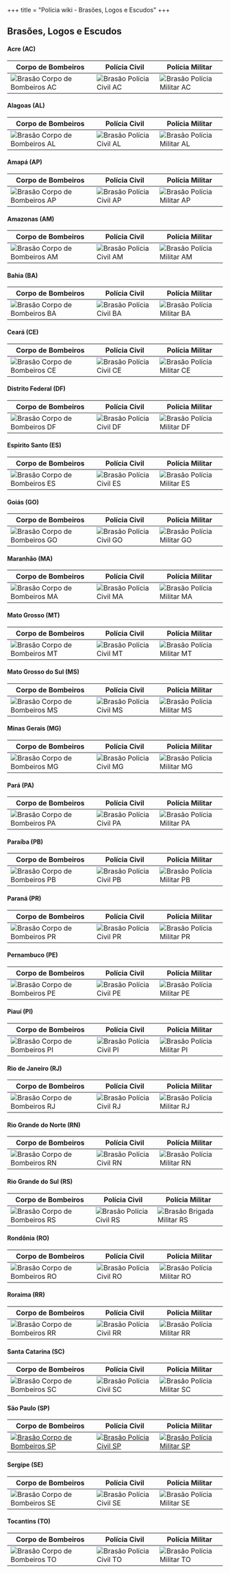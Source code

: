 +++
title = "Polícia wiki - Brasões, Logos e Escudos"
+++

## Brasões, Logos e Escudos

#### Acre (AC)

| Corpo de Bombeiros | Polícia Civil | Polícia Militar |
|---|---|---|
| ![Brasão Corpo de Bombeiros AC](/assets/images/brasoes/ac/bombeiros_thumb.png) | ![Brasão Polícia Civil AC](/assets/images/brasoes/ac/pc_thumb.png) | ![Brasão Polícia Militar AC](/assets/images/brasoes/ac/pm_thumb.png) |

#### Alagoas (AL)

| Corpo de Bombeiros | Polícia Civil | Polícia Militar |
|---|---|---|
| ![Brasão Corpo de Bombeiros AL](/assets/images/brasoes/al/bombeiros_thumb.png) | ![Brasão Polícia Civil AL](/assets/images/brasoes/al/pc_thumb.png) | ![Brasão Polícia Militar AL](/assets/images/brasoes/al/pm_thumb.png) |

#### Amapá (AP)

| Corpo de Bombeiros | Polícia Civil | Polícia Militar |
|---|---|---|
| ![Brasão Corpo de Bombeiros AP](/assets/images/brasoes/ap/bombeiros_thumb.png) | ![Brasão Polícia Civil AP](/assets/images/brasoes/ap/pc_thumb.png) | ![Brasão Polícia Militar AP](/assets/images/brasoes/ap/pm_thumb.png) |

#### Amazonas (AM)

| Corpo de Bombeiros | Polícia Civil | Polícia Militar |
|---|---|---|
| ![Brasão Corpo de Bombeiros AM](/assets/images/brasoes/am/bombeiros_thumb.png) | ![Brasão Polícia Civil AM](/assets/images/brasoes/am/pc_thumb.png) | ![Brasão Polícia Militar AM](/assets/images/brasoes/am/pm_thumb.png) | 

#### Bahia (BA)

| Corpo de Bombeiros | Polícia Civil | Polícia Militar |
|---|---|---|
| ![Brasão Corpo de Bombeiros BA](/assets/images/brasoes/ba/bombeiros_thumb.png) | ![Brasão Polícia Civil BA](/assets/images/brasoes/ba/pc_thumb.png) | ![Brasão Polícia Militar BA](/assets/images/brasoes/ba/pm_thumb.png) |

#### Ceará (CE)

| Corpo de Bombeiros | Polícia Civil | Polícia Militar |
|---|---|---|
| ![Brasão Corpo de Bombeiros CE](/assets/images/brasoes/ce/bombeiros_thumb.png) | ![Brasão Polícia Civil CE](/assets/images/brasoes/ce/pc_thumb.png) | ![Brasão Polícia Militar CE](/assets/images/brasoes/ce/pm_thumb.png) | 

#### Distrito Federal (DF)

| Corpo de Bombeiros | Polícia Civil | Polícia Militar |
|---|---|---|
| ![Brasão Corpo de Bombeiros DF](/assets/images/brasoes/df/bombeiros_thumb.png) | ![Brasão Polícia Civil DF](/assets/images/brasoes/df/pc_thumb.png) | ![Brasão Polícia Militar DF](/assets/images/brasoes/df/pm_thumb.png) |

#### Espirito Santo (ES)

| Corpo de Bombeiros | Polícia Civil | Polícia Militar |
|---|---|---|
| ![Brasão Corpo de Bombeiros ES](/assets/images/brasoes/es/bombeiros_thumb.png) | ![Brasão Polícia Civil ES](/assets/images/brasoes/es/pc_thumb.png) | ![Brasão Polícia Militar ES](/assets/images/brasoes/es/pm_thumb.png) |

#### Goiás (GO)

| Corpo de Bombeiros | Polícia Civil | Polícia Militar |
|---|---|---|
| ![Brasão Corpo de Bombeiros GO](/assets/images/brasoes/go/bombeiros_thumb.png) | ![Brasão Polícia Civil GO](/assets/images/brasoes/go/pc_thumb.png) | ![Brasão Polícia Militar GO](/assets/images/brasoes/go/pm_thumb.png) |

#### Maranhão (MA)

| Corpo de Bombeiros | Polícia Civil | Polícia Militar |
|---|---|---|
| ![Brasão Corpo de Bombeiros MA](/assets/images/brasoes/ma/bombeiros_thumb.png) | ![Brasão Polícia Civil MA](/assets/images/brasoes/ma/pc_thumb.png) | ![Brasão Polícia Militar MA](/assets/images/brasoes/ma/pm_thumb.png) |


#### Mato Grosso (MT)

| Corpo de Bombeiros | Polícia Civil | Polícia Militar |
|---|---|---|
| ![Brasão Corpo de Bombeiros MT](/assets/images/brasoes/mt/bombeiros_thumb.png) | ![Brasão Polícia Civil MT](/assets/images/brasoes/mt/pc_thumb.png) | ![Brasão Polícia Militar MT](/assets/images/brasoes/mt/pm_thumb.png) |

#### Mato Grosso do Sul (MS)

| Corpo de Bombeiros | Polícia Civil | Polícia Militar |
|---|---|---|
| ![Brasão Corpo de Bombeiros MS](/assets/images/brasoes/ms/bombeiros_thumb.png) | ![Brasão Polícia Civil MS](/assets/images/brasoes/ms/pc_thumb.png) | ![Brasão Polícia Militar MS](/assets/images/brasoes/ms/pm_thumb.png) |

#### Minas Gerais (MG)

| Corpo de Bombeiros | Polícia Civil | Polícia Militar |
|---|---|---|
| ![Brasão Corpo de Bombeiros MG](/assets/images/brasoes/mg/bombeiros_thumb.png) | ![Brasão Polícia Civil MG](/assets/images/brasoes/mg/pc_thumb.png) | ![Brasão Polícia Militar MG](/assets/images/brasoes/mg/pm_thumb.png) |

#### Pará (PA)

| Corpo de Bombeiros | Polícia Civil | Polícia Militar |
|---|---|---|
| ![Brasão Corpo de Bombeiros PA](/assets/images/brasoes/pa/bombeiros_thumb.png) | ![Brasão Polícia Civil PA](/assets/images/brasoes/pa/pc_thumb.png) | ![Brasão Polícia Militar PA](/assets/images/brasoes/pa/pm_thumb.png) |

#### Paraíba (PB)

| Corpo de Bombeiros | Polícia Civil | Polícia Militar |
|---|---|---|
| ![Brasão Corpo de Bombeiros PB](/assets/images/brasoes/pb/bombeiros_thumb.png) | ![Brasão Polícia Civil PB](/assets/images/brasoes/pb/pc_thumb.png) | ![Brasão Polícia Militar PB](/assets/images/brasoes/pb/pm_thumb.png) |

#### Paraná (PR)

| Corpo de Bombeiros | Polícia Civil | Polícia Militar |
|---|---|---|
| ![Brasão Corpo de Bombeiros PR](/assets/images/brasoes/pr/bombeiros_thumb.png) | ![Brasão Polícia Civil PR](/assets/images/brasoes/pr/pc_thumb.png) | ![Brasão Polícia Militar PR](/assets/images/brasoes/pr/pm_thumb.png) |

#### Pernambuco (PE)

| Corpo de Bombeiros | Polícia Civil | Polícia Militar |
|---|---|---|
| ![Brasão Corpo de Bombeiros PE](/assets/images/brasoes/pe/bombeiros_thumb.png) | ![Brasão Polícia Civil PE](/assets/images/brasoes/pe/pc_thumb.png) | ![Brasão Polícia Militar PE](/assets/images/brasoes/pe/pm_thumb.png) |

#### Piauí (PI)

| Corpo de Bombeiros | Polícia Civil | Polícia Militar |
|---|---|---|
| ![Brasão Corpo de Bombeiros PI](/assets/images/brasoes/pi/bombeiros_thumb.png) | ![Brasão Polícia Civil PI](/assets/images/brasoes/pi/pc_thumb.png) | ![Brasão Polícia Militar PI](/assets/images/brasoes/pi/pm_thumb.png) |

#### Rio de Janeiro (RJ)

| Corpo de Bombeiros | Polícia Civil | Polícia Militar |
|---|---|---|
| ![Brasão Corpo de Bombeiros RJ](/assets/images/brasoes/rj/bombeiros_thumb.png) | ![Brasão Polícia Civil RJ](/assets/images/brasoes/rj/pc_thumb.png) | ![Brasão Polícia Militar RJ](/assets/images/brasoes/rj/pm_thumb.png) |

#### Rio Grande do Norte (RN)

| Corpo de Bombeiros | Polícia Civil | Polícia Militar |
|---|---|---|
| ![Brasão Corpo de Bombeiros RN](/assets/images/brasoes/rn/bombeiros_thumb.png) | ![Brasão Polícia Civil RN](/assets/images/brasoes/rn/pc_thumb.png) | ![Brasão Polícia Militar RN](/assets/images/brasoes/rn/pm_thumb.png) |

#### Rio Grande do Sul (RS)

| Corpo de Bombeiros | Polícia Civil | Polícia Militar |
|---|---|---|
| ![Brasão Corpo de Bombeiros RS](/assets/images/brasoes/rs/bombeiros_thumb.png) | ![Brasão Polícia Civil RS](/assets/images/brasoes/rs/pc_thumb.png) | ![Brasão Brigada Militar RS](/assets/images/brasoes/rs/bm_thumb.png) |

#### Rondônia (RO)

| Corpo de Bombeiros | Polícia Civil | Polícia Militar |
|---|---|---|
| ![Brasão Corpo de Bombeiros RO](/assets/images/brasoes/ro/bombeiros_thumb.png) | ![Brasão Polícia Civil RO](/assets/images/brasoes/ro/pc_thumb.png) | ![Brasão Polícia Militar RO](/assets/images/brasoes/ro/pm_thumb.png) |

#### Roraima (RR)

| Corpo de Bombeiros | Polícia Civil | Polícia Militar |
|---|---|---|
| ![Brasão Corpo de Bombeiros RR](/assets/images/brasoes/rr/bombeiros_thumb.png) | ![Brasão Polícia Civil RR](/assets/images/brasoes/rr/pc_thumb.png) | ![Brasão Polícia Militar RR](/assets/images/brasoes/rr/pm_thumb.png) |

#### Santa Catarina (SC)

| Corpo de Bombeiros | Polícia Civil | Polícia Militar |
|---|---|---|
| ![Brasão Corpo de Bombeiros SC](/assets/images/brasoes/sc/bombeiros_thumb.png) | ![Brasão Polícia Civil SC](/assets/images/brasoes/sc/pc_thumb.png) | ![Brasão Polícia Militar SC](/assets/images/brasoes/sc/pm_thumb.png) |

#### São Paulo (SP)

| Corpo de Bombeiros | Polícia Civil | Polícia Militar |
|---|---|---|
| [![Brasão Corpo de Bombeiros SP](/assets/images/brasoes/sp/bombeiros_thumb.png)](/assets/images/brasoes/sp/bombeiros_large.png) | [![Brasão Polícia Civil SP](/assets/images/brasoes/sp/pc_thumb.png)](/assets/images/brasoes/sp/pc_large.png) | [![Brasão Polícia Militar SP](/assets/images/brasoes/sp/pm_thumb.png)](/assets/images/brasoes/sp/pm_large.png) |

#### Sergipe (SE)

| Corpo de Bombeiros | Polícia Civil | Polícia Militar |
|---|---|---|
| ![Brasão Corpo de Bombeiros SE](/assets/images/brasoes/se/bombeiros_thumb.png) | ![Brasão Polícia Civil SE](/assets/images/brasoes/se/pc_thumb.png) | ![Brasão Polícia Militar SE](/assets/images/brasoes/se/pm_thumb.png) | 

#### Tocantins (TO)

| Corpo de Bombeiros | Polícia Civil | Polícia Militar |
|---|---|---|
| ![Brasão Corpo de Bombeiros TO](/assets/images/brasoes/to/bombeiros_thumb.png) | ![Brasão Polícia Civil TO](/assets/images/brasoes/to/pc_thumb.png) | ![Brasão Polícia Militar TO](/assets/images/brasoes/to/pm_thumb.png) |
